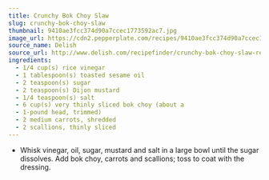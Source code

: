 ```yaml
---
title: Crunchy Bok Choy Slaw
slug: crunchy-bok-choy-slaw
thumbnail: 9410ae3fcc374d90a7ccec1773592ac7.jpg
image_url: https://cdn2.pepperplate.com/recipes/9410ae3fcc374d90a7ccec1773592ac7.jpg
source_name: Delish
source_url: http://www.delish.com/recipefinder/crunchy-bok-choy-slaw-recipe-5767
ingredients:
  - 1/4 cup(s) rice vinegar
  - 1 tablespoon(s) toasted sesame oil
  - 2 teaspoon(s) sugar
  - 2 teaspoon(s) Dijon mustard
  - 1/4 teaspoon(s) salt
  - 6 cup(s) very thinly sliced bok choy (about a
  - 1-pound head, trimmed)
  - 2 medium carrots, shredded
  - 2 scallions, thinly sliced
---
```


* Whisk vinegar, oil, sugar, mustard and salt in a large bowl until the sugar dissolves. Add bok choy, carrots and scallions; toss to coat with the dressing.
